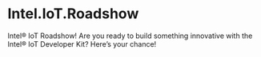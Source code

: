 # Intel.IoT.Roadshow
Intel® IoT Roadshow! Are you ready to build something innovative with the Intel® IoT Developer Kit?  Here’s your chance!
